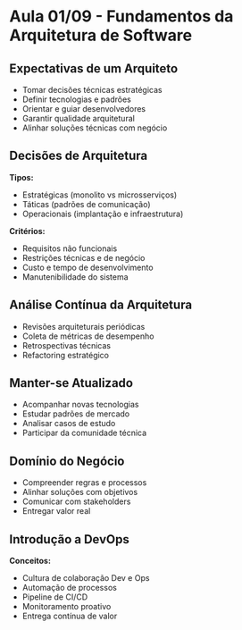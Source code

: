 # Aula 01/09 - Fundamentos da Arquitetura de Software

## Expectativas de um Arquiteto
- Tomar decisões técnicas estratégicas
- Definir tecnologias e padrões
- Orientar e guiar desenvolvedores
- Garantir qualidade arquitetural
- Alinhar soluções técnicas com negócio

## Decisões de Arquitetura
**Tipos:**
- Estratégicas (monolito vs microsserviços)
- Táticas (padrões de comunicação)
- Operacionais (implantação e infraestrutura)

**Critérios:**
- Requisitos não funcionais
- Restrições técnicas e de negócio
- Custo e tempo de desenvolvimento
- Manutenibilidade do sistema

## Análise Contínua da Arquitetura
- Revisões arquiteturais periódicas
- Coleta de métricas de desempenho
- Retrospectivas técnicas
- Refactoring estratégico

## Manter-se Atualizado
- Acompanhar novas tecnologias
- Estudar padrões de mercado
- Analisar casos de estudo
- Participar da comunidade técnica

## Domínio do Negócio
- Compreender regras e processos
- Alinhar soluções com objetivos
- Comunicar com stakeholders
- Entregar valor real

## Introdução a DevOps
**Conceitos:**
- Cultura de colaboração Dev e Ops
- Automação de processos
- Pipeline de CI/CD
- Monitoramento proativo
- Entrega contínua de valor